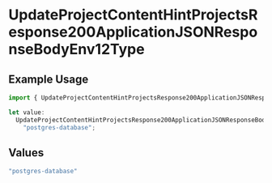 # UpdateProjectContentHintProjectsResponse200ApplicationJSONResponseBodyEnv12Type

## Example Usage

```typescript
import { UpdateProjectContentHintProjectsResponse200ApplicationJSONResponseBodyEnv12Type } from "@vercel/sdk/models/updateprojectop.js";

let value:
  UpdateProjectContentHintProjectsResponse200ApplicationJSONResponseBodyEnv12Type =
    "postgres-database";
```

## Values

```typescript
"postgres-database"
```